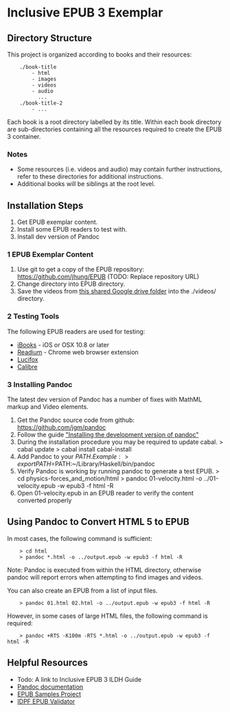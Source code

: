 # Inclusive EPUB 3 Exemplar

## Directory Structure

This project is organized according to books and their resources:

        ./book-title
            - html
            - images
            - videos
            - audio
              ...
        ./book-title-2
            - ...

Each book is a root directory labelled by its title. Within each book directory are sub-directories containing all the resources required to create the EPUB 3 container.

### Notes
* Some resources (i.e. videos and audio) may contain further instructions, refer to these directories for additional instructions.
* Additional books will be siblings at the root level.

## Installation Steps
1. Get EPUB exemplar content.
2. Install some EPUB readers to test with.
3. Install dev version of Pandoc

### 1 EPUB Exemplar Content

1. Use git to get a copy of the EPUB repository: https://github.com/jhung/EPUB (TODO: Replace repository URL)
2. Change directory into EPUB directory.
3. Save the videos from [this shared Google drive folder](https://drive.google.com/folderview?id=0BxzmBMhbP3nGTXJENVZOcl9pS0E&usp=sharing) into the ./videos/ directory.

### 2 Testing Tools

The following EPUB readers are used for testing:

- [iBooks](http://www.apple.com/ca/ibooks/) - iOS or OSX 10.8 or later
- [Readium](http://readium.org/) - Chrome web browser extension
- [Lucifox](http://lucidor.org/lucifox/)
- [Calibre](http://calibre-ebook.com/)

### 3 Installing Pandoc

The latest dev version of Pandoc has a number of fixes with MathML markup and Video elements.

1. Get the Pandoc source code from github: https://github.com/jgm/pandoc
2. Follow the guide ["Installing the development version of pandoc"](https://github.com/jgm/pandoc/wiki/Installing-the-development-version-of-pandoc)
3. During the installation procedure you may be required to update cabal.
        > cabal update
        > cabal install cabal-install
3. Add Pandoc to your $PATH. Example:
        > export PATH=$PATH:~/Library/Haskell/bin/pandoc
4. Verify Pandoc is working by running pandoc to generate a test EPUB.
        > cd physics-forces_and_motion/html
        > pandoc 01-velocity.html -o ../01-velocity.epub -w epub3 -f html -R
5. Open 01-velocity.epub in an EPUB reader to verify the content converted properly

## Using Pandoc to Convert HTML 5 to EPUB

In most cases, the following command is sufficient:

        > cd html
        > pandoc *.html -o ../output.epub -w epub3 -f html -R

Note: Pandoc is executed from within the HTML directory, otherwise pandoc will report errors when attempting to find images and videos.

You can also create an EPUB from a list of input files.

        > pandoc 01.html 02.html -o ../output.epub -w epub3 -f html -R

However, in some cases of large HTML files, the following command is required:

        > pandoc +RTS -K100m -RTS *.html -o ../output.epub -w epub3 -f html -R

## Helpful Resources

- Todo: A link to Inclusive EPUB 3 ILDH Guide
- [Pandoc documentation](http://johnmacfarlane.net/pandoc/README.html)
- [EPUB Samples Project](https://code.google.com/p/epub-samples/)
- [IDPF EPUB Validator](http://validator.idpf.org/)

